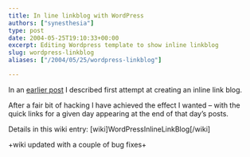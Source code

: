 ```yaml
---
title: In line linkblog with WordPress
authors: ["synesthesia"]
type: post
date: 2004-05-25T19:10:33+00:00
excerpt: Editing Wordpress template to show inline linkblog
slug: wordpress-linkblog 
aliases: ["/2004/05/25/wordpress-linkblog"]

---
```

In an [earlier post][1] I described first attempt at creating an inline link blog.

After a fair bit of hacking I have achieved the effect I wanted &#8211; with the quick links for a given day appearing at the end of that day&#8217;s posts.

Details in this wiki entry: [wiki]WordPressInlineLinkBlog[/wiki]

+wiki updated with a couple of bug fixes+

 [1]: https://www.synesthesia.co.uk/blog/archives/2004/05/24/still-testing-layout-changes/
